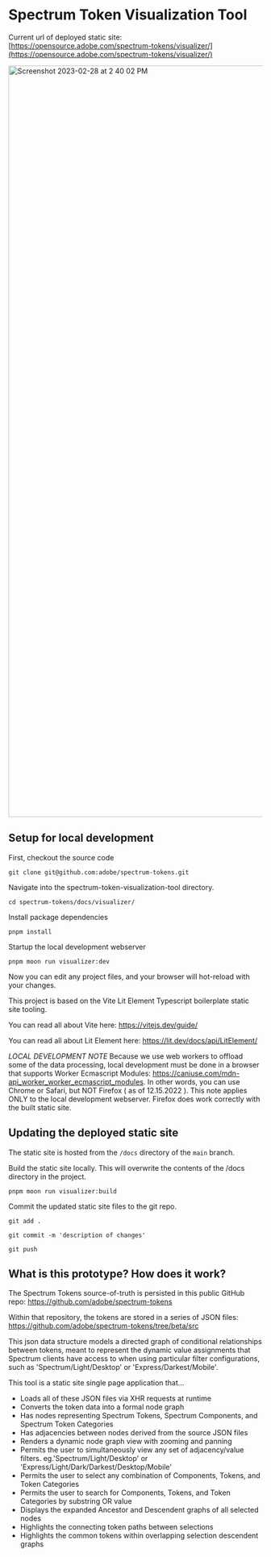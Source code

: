 # Spectrum Token Visualization Tool

Current url of deployed static site: [https://opensource.adobe.com/spectrum-tokens/visualizer/](https://opensource.adobe.com/spectrum-tokens/visualizer/)

<img width="1491" alt="Screenshot 2023-02-28 at 2 40 02 PM" src="https://github.com/adobe/spectrum-tokens/assets/125516/3c57f2de-c42e-41a5-abed-e5da294339f0">

## Setup for local development

First, checkout the source code

```
git clone git@github.com:adobe/spectrum-tokens.git
```

Navigate into the spectrum-token-visualization-tool directory.

```
cd spectrum-tokens/docs/visualizer/
```

Install package dependencies

```
pnpm install
```

Startup the local development webserver

```
pnpm moon run visualizer:dev
```

Now you can edit any project files, and your browser will hot-reload with your changes.

This project is based on the Vite Lit Element Typescript boilerplate static site tooling.

You can read all about Vite here: https://vitejs.dev/guide/

You can read all about Lit Element here: https://lit.dev/docs/api/LitElement/

_LOCAL DEVELOPMENT NOTE_
Because we use web workers to offload some of the data processing, local development must be done in a browser that supports Worker Ecmascript Modules: https://caniuse.com/mdn-api_worker_worker_ecmascript_modules. In other words, you can use Chrome or Safari, but NOT Firefox ( as of 12.15.2022 ). This note applies ONLY to the local development webserver. Firefox does work correctly with the built static site.

## Updating the deployed static site

The static site is hosted from the `/docs` directory of the `main` branch.

Build the static site locally. This will overwrite the contents of the /docs directory in the project.

```
pnpm moon run visualizer:build
```

Commit the updated static site files to the git repo.

```
git add .

git commit -m 'description of changes'

git push
```

## What is this prototype? How does it work?

The Spectrum Tokens source-of-truth is persisted in this public GitHub repo: https://github.com/adobe/spectrum-tokens

Within that repository, the tokens are stored in a series of JSON files: https://github.com/adobe/spectrum-tokens/tree/beta/src

This json data structure models a directed graph of conditional relationships between tokens, meant to represent the dynamic value assignments that Spectrum clients have access to when using particular filter configurations, such as 'Spectrum/Light/Desktop' or 'Express/Darkest/Mobile'.

This tool is a static site single page application that...

- Loads all of these JSON files via XHR requests at runtime
- Converts the token data into a formal node graph
- Has nodes representing Spectrum Tokens, Spectrum Components, and Spectrum Token Categories
- Has adjacencies between nodes derived from the source JSON files
- Renders a dynamic node graph view with zooming and panning
- Permits the user to simultaneously view any set of adjacency/value filters. eg.'Spectrum/Light/Desktop' or 'Express/Light/Dark/Darkest/Desktop/Mobile'
- Permits the user to select any combination of Components, Tokens, and Token Categories
- Permits the user to search for Components, Tokens, and Token Categories by substring OR value
- Displays the expanded Ancestor and Descendent graphs of all selected nodes
- Highlights the connecting token paths between selections
- Highlights the common tokens within overlapping selection descendent graphs
